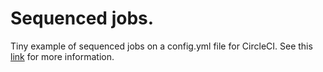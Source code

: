 # Sequenced jobs.
Tiny example of sequenced jobs on a config.yml file for CircleCI. 
See this [link](https://circleci.com/docs/2.0/workflows/#sequential-job-execution-example) for more information.